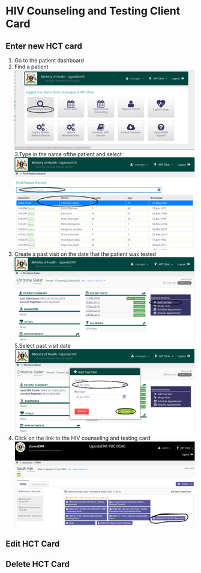 # HIV Counseling and Testing Client Card

## Enter new HCT card

1. Go to the patient dashboard 
2. Find a patient ![](../.gitbook/assets/find_patient_%20%281%29.png) 3.Type in the name ofthe patient and select ![](../.gitbook/assets/select_patient%20%281%29.png)
3. Create a past visit on the date that the patient was tested ![](../.gitbook/assets/add_past_visit%20%281%29.png) 5.Select past visit date ![](../.gitbook/assets/select_past_visit_date%20%281%29.png)
4. Click on the link to the HIV counseling and testing card ![](../.gitbook/assets/Screenshot%202020-03-03%20at%2013.05.22.png)

## Edit HCT Card

## Delete HCT Card

